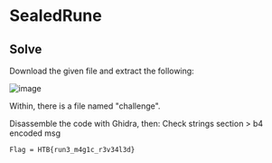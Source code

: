 # SealedRune
## Solve
Download the given file and extract the following:

![image](https://github.com/user-attachments/assets/9298d736-0942-4c08-8559-00f25e8c6719)

Within, there is a file named "challenge".

Disassemble the code with Ghidra, then: Check strings section > b4 encoded msg 

```
Flag = HTB{run3_m4g1c_r3v34l3d}
```

